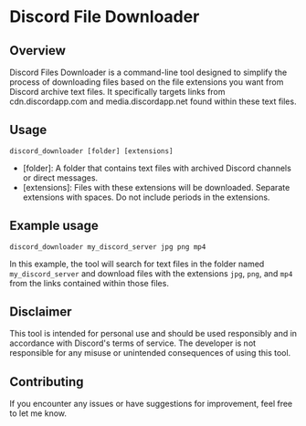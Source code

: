 # Discord File Downloader

## Overview

Discord Files Downloader is a command-line tool designed to simplify the process of downloading files based on the file extensions you want from Discord archive text files. It specifically targets links from cdn.discordapp.com and media.discordapp.net found within these text files. 

## Usage

```
discord_downloader [folder] [extensions]
```
- [folder]: A folder that contains text files with archived Discord channels or direct messages.
- [extensions]: Files with these extensions will be downloaded. Separate extensions with spaces. Do not include periods in the extensions.

## Example usage

```
discord_downloader my_discord_server jpg png mp4
```

In this example, the tool will search for text files in the folder named `my_discord_server` and download files with the extensions `jpg`, `png`, and `mp4` from the links contained within those files.

## Disclaimer

This tool is intended for personal use and should be used responsibly and in accordance with Discord's terms of service. The developer is not responsible for any misuse or unintended consequences of using this tool.

## Contributing

If you encounter any issues or have suggestions for improvement, feel free to let me know.